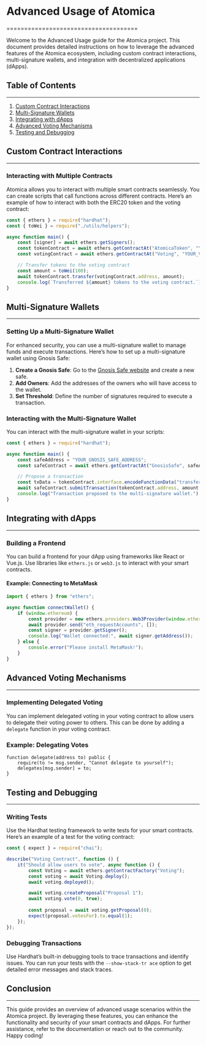 # Advanced Usage of Atomica
=====================================

Welcome to the Advanced Usage guide for the Atomica project. This document provides detailed instructions on how to leverage the advanced features of the Atomica ecosystem, including custom contract interactions, multi-signature wallets, and integration with decentralized applications (dApps).

## Table of Contents
-------------------
1. [Custom Contract Interactions](#custom-contract-interactions)
2. [Multi-Signature Wallets](#multi-signature-wallets)
3. [Integrating with dApps](#integrating-with-dapps)
4. [Advanced Voting Mechanisms](#advanced-voting-mechanisms)
5. [Testing and Debugging](#testing-and-debugging)

## Custom Contract Interactions
-------------------------------

### Interacting with Multiple Contracts

Atomica allows you to interact with multiple smart contracts seamlessly. You can create scripts that call functions across different contracts. Here’s an example of how to interact with both the ERC20 token and the voting contract:

```javascript
const { ethers } = require("hardhat");
const { toWei } = require("./utils/helpers");

async function main() {
    const [signer] = await ethers.getSigners();
    const tokenContract = await ethers.getContractAt("AtomicaToken", "YOUR_TOKEN_ADDRESS");
    const votingContract = await ethers.getContractAt("Voting", "YOUR_VOTING_ADDRESS");

    // Transfer tokens to the voting contract
    const amount = toWei(100);
    await tokenContract.transfer(votingContract.address, amount);
    console.log(`Transferred ${amount} tokens to the voting contract.`);
}
```

## Multi-Signature Wallets
---------------------------

### Setting Up a Multi-Signature Wallet

For enhanced security, you can use a multi-signature wallet to manage funds and execute transactions. Here’s how to set up a multi-signature wallet using Gnosis Safe:

1. **Create a Gnosis Safe**: Go to the [Gnosis Safe website](https://gnosis-safe.io/) and create a new safe.
2. **Add Owners**: Add the addresses of the owners who will have access to the wallet.
3. **Set Threshold**: Define the number of signatures required to execute a transaction.

### Interacting with the Multi-Signature Wallet

You can interact with the multi-signature wallet in your scripts:

```javascript
const { ethers } = require("hardhat");

async function main() {
    const safeAddress = "YOUR_GNOSIS_SAFE_ADDRESS";
    const safeContract = await ethers.getContractAt("GnosisSafe", safeAddress);

    // Propose a transaction
    const txData = tokenContract.interface.encodeFunctionData("transfer", [recipientAddress, amount]);
    await safeContract.submitTransaction(tokenContract.address, amount, txData);
    console.log("Transaction proposed to the multi-signature wallet.");
}
```

## Integrating with dApps
---------------------------

### Building a Frontend

You can build a frontend for your dApp using frameworks like React or Vue.js. Use libraries like `ethers.js` or `web3.js` to interact with your smart contracts.

#### Example: Connecting to MetaMask

```javascript
import { ethers } from "ethers";

async function connectWallet() {
    if (window.ethereum) {
        const provider = new ethers.providers.Web3Provider(window.ethereum);
        await provider.send("eth_requestAccounts", []);
        const signer = provider.getSigner();
        console.log("Wallet connected:", await signer.getAddress());
    } else {
        console.error("Please install MetaMask!");
    }
}
```

## Advanced Voting Mechanisms
-------------------------------

### Implementing Delegated Voting

You can implement delegated voting in your voting contract to allow users to delegate their voting power to others. This can be done by adding a `delegate` function in your voting contract.

### Example: Delegating Votes

```solidity
function delegate(address to) public {
    require(to != msg.sender, "Cannot delegate to yourself");
    delegates[msg.sender] = to;
}
```

## Testing and Debugging
-------------------------

### Writing Tests

Use the Hardhat testing framework to write tests for your smart contracts. Here’s an example of a test for the voting contract:

```javascript
const { expect } = require("chai");

describe("Voting Contract", function () {
    it("Should allow users to vote", async function () {
        const Voting = await ethers.getContractFactory("Voting");
        const voting = await Voting.deploy();
        await voting.deployed();

        await voting.createProposal("Proposal 1");
        await voting.vote(0, true);
        
        const proposal = await voting.getProposal(0);
        expect(proposal.votesFor).to.equal(1);
    });
});
```

### Debugging Transactions

Use Hardhat’s built-in debugging tools to trace transactions and identify issues. You can run your tests with the `--show-stack-tr ace` option to get detailed error messages and stack traces.

## Conclusion
----------------

This guide provides an overview of advanced usage scenarios within the Atomica project. By leveraging these features, you can enhance the functionality and security of your smart contracts and dApps. For further assistance, refer to the documentation or reach out to the community. Happy coding!
